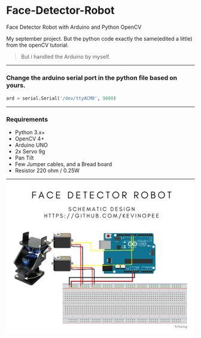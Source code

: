 # Face-Detector-Robot
Face Detector Robot with Arduino and Python OpenCV

My september project. But the python code exactly the same(edited a little) from the openCV tutorial.

> But i handled the Arduino by myself.

-----

### Change the arduino serial port in the python file based on yours.

```py
ard = serial.Serial('/dev/ttyACM0', 9600) 
```
-----

### Requirements

- Python 3.x+
- OpenCV 4+
- Arduino UNO
- 2x Servo 9g
- Pan Tilt
- Few Jumper cables, and a Bread board
- Resistor 220 ohm / 0.25W

-----

![alt text](https://github.com/kevinopee/Face-Detector-Robot/blob/main/koko.png?raw=true)
